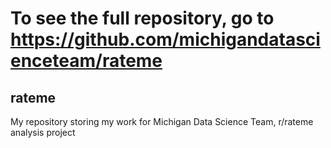 # To see the full repository, go to https://github.com/michigandatascienceteam/rateme

## rateme
My repository storing my work for Michigan Data Science Team, r/rateme analysis project
